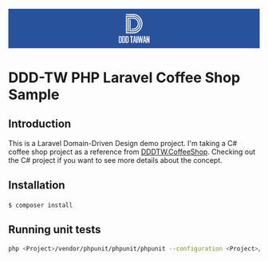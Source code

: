 ![image](https://github.com/justericgg/dddtw-laravel-coffee-shop/blob/master/resources/images/logo_size_invert.jpg)

# DDD-TW PHP Laravel Coffee Shop Sample

## Introduction

This is a Laravel Domain-Driven Design demo project. I'm taking a C# coffee shop project as a reference from [DDDTW.CoffeeShop](https://github.com/ArthurChang01/DDDTW.CoffeeShop).
Checking out the C# project if you want to see more details about the concept.

## Installation

```$ composer install```

## Running unit tests

```bash
php <Project>/vendor/phpunit/phpunit/phpunit --configuration <Project>/phpunit.xml <Project>/tests/Unit
```